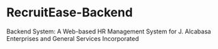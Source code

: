 # RecruitEase-Backend
Backend System: A Web-based HR Management System for J. Alcabasa Enterprises and General Services Incorporated
